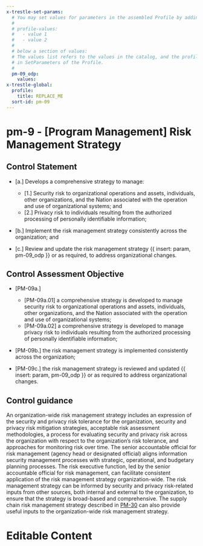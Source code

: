 ```yaml
---
x-trestle-set-params:
  # You may set values for parameters in the assembled Profile by adding
  #
  # profile-values:
  #   - value 1
  #   - value 2
  #
  # below a section of values:
  # The values list refers to the values in the catalog, and the profile-values represent values
  # in SetParameters of the Profile.
  #
  pm-09_odp:
    values:
x-trestle-global:
  profile:
    title: REPLACE_ME
  sort-id: pm-09
---
```


# pm-9 - \[Program Management\] Risk Management Strategy

## Control Statement

- \[a.\] Develops a comprehensive strategy to manage:

  - \[1.\] Security risk to organizational operations and assets, individuals, other organizations, and the Nation associated with the operation and use of organizational systems; and
  - \[2.\] Privacy risk to individuals resulting from the authorized processing of personally identifiable information;

- \[b.\] Implement the risk management strategy consistently across the organization; and

- \[c.\] Review and update the risk management strategy {{ insert: param, pm-09_odp }} or as required, to address organizational changes.

## Control Assessment Objective

- \[PM-09a.\]

  - \[PM-09a.01\] a comprehensive strategy is developed to manage security risk to organizational operations and assets, individuals, other organizations, and the Nation associated with the operation and use of organizational systems;
  - \[PM-09a.02\] a comprehensive strategy is developed to manage privacy risk to individuals resulting from the authorized processing of personally identifiable information;

- \[PM-09b.\] the risk management strategy is implemented consistently across the organization;

- \[PM-09c.\] the risk management strategy is reviewed and updated {{ insert: param, pm-09_odp }} or as required to address organizational changes.

## Control guidance

An organization-wide risk management strategy includes an expression of the security and privacy risk tolerance for the organization, security and privacy risk mitigation strategies, acceptable risk assessment methodologies, a process for evaluating security and privacy risk across the organization with respect to the organization’s risk tolerance, and approaches for monitoring risk over time. The senior accountable official for risk management (agency head or designated official) aligns information security management processes with strategic, operational, and budgetary planning processes. The risk executive function, led by the senior accountable official for risk management, can facilitate consistent application of the risk management strategy organization-wide. The risk management strategy can be informed by security and privacy risk-related inputs from other sources, both internal and external to the organization, to ensure that the strategy is broad-based and comprehensive. The supply chain risk management strategy described in [PM-30](#pm-30) can also provide useful inputs to the organization-wide risk management strategy.

# Editable Content

<!-- Make additions and edits below -->
<!-- The above represents the contents of the control as received by the profile, prior to additions. -->
<!-- If the profile makes additions to the control, they will appear below. -->
<!-- The above markdown may not be edited but you may edit the content below, and/or introduce new additions to be made by the profile. -->
<!-- If there is a yaml header at the top, parameter values may be edited. Use --set-parameters to incorporate the changes during assembly. -->
<!-- The content here will then replace what is in the profile for this control, after running profile-assemble. -->
<!-- The current profile has no added parts for this control, but you may add new ones here. -->
<!-- Each addition must have a heading either of the form ## Control my_addition_name -->
<!-- or ## Part a. (where the a. refers to one of the control statement labels.) -->
<!-- "## Control" parts are new parts added after the statement part. -->
<!-- "## Part" parts are new parts added into the top-level statement part with that label. -->
<!-- Subparts may be added with nested hash levels of the form ### My Subpart Name -->
<!-- underneath the parent ## Control or ## Part being added -->
<!-- See https://ibm.github.io/compliance-trestle/tutorials/ssp_profile_catalog_authoring/ssp_profile_catalog_authoring for guidance. -->
